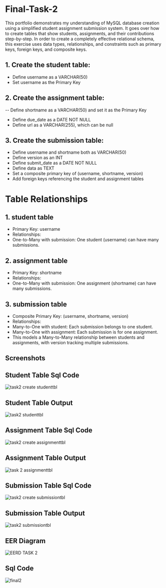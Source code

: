 # Final-Task-2

This portfolio demonstrates my understanding of MySQL database creation using a simplified student assignment submission system. It goes over how to create tables that show students, assignments, and their contributions step-by-step. In order to create a completely effective relational schema, this exercise uses data types, relationships, and constraints such as primary keys, foreign keys, and composite keys.

## 1. Create the student table:
- Define username as a VARCHAR(50)
- Set username as the Primary Key

## 2. Create the assignment table:
-- Define shortname as a VARCHAR(50) and set it as the Primary Key
- Define due_date as a DATE NOT NULL
- Define url as a VARCHAR(255), which can be null

## 3. Create the submission table:
- Define username and shortname both as VARCHAR(50)
- Define version as an INT
- Define submit_date as a DATE NOT NULL
- Define data as TEXT
- Set a composite primary key of (username, shortname, version)
- Add foreign keys referencing the student and assignment tables

# Table Relationships

## 1. student table
- Primary Key: username
- Relationships:
- One-to-Many with submission: One student (username) can have many submissions.

## 2. assignment table
- Primary Key: shortname
- Relationships:
- One-to-Many with submission: One assignment (shortname) can have many submissions.

## 3. submission table
- Composite Primary Key: (username, shortname, version)
- Relationships:
- Many-to-One with student: Each submission belongs to one student.
- Many-to-One with assignment: Each submission is for one assignment.
- This models a Many-to-Many relationship between students and assignments, with version tracking multiple submissions.


## Screenshots

## Student Table Sql Code 
![task2 create studenttbl](https://github.com/user-attachments/assets/5818ba5e-3541-418e-a28e-a78ad4be563c)
 
## Student Table Output
![task2 studenttbl](https://github.com/user-attachments/assets/1b6f5b9c-dbaf-4e20-8ee6-9338919f16ed)



## Assignment Table Sql Code  
![task2 create assignmenttbl](https://github.com/user-attachments/assets/353096d5-d488-4eae-b517-1958501d888d)
## Assignment Table Output
![task 2 assignmenttbl](https://github.com/user-attachments/assets/0292fb00-2c55-4300-8f90-24d9d62c3848)



## Submission Table Sql Code  
![task2 create submissiontbl](https://github.com/user-attachments/assets/9700303e-3940-434a-aa11-2577712a557c)
## Submission Table Output
![task2 submissiontbl](https://github.com/user-attachments/assets/28fe66a3-d24d-4112-b95d-6a8e12c9d257)


## EER Diagram 
![EERD TASK 2](https://github.com/user-attachments/assets/b8aa8cc0-bc89-41e3-a5c9-d9dfc2da7f96)


## Sql Code 
![final2](https://github.com/user-attachments/assets/f61d8dde-263d-401c-a10a-3b43c96bb6a6)








